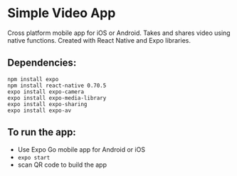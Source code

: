 # Simple Video App
Cross platform mobile app for iOS or Android. Takes and shares video using native functions. Created with React Native and Expo libraries. 
 
## Dependencies:
```
npm install expo
npm install react-native 0.70.5
expo install expo-camera
expo install expo-media-library
expo install expo-sharing
expo install expo-av 
```
    
## To run the app:
 - Use Expo Go mobile app for Android or iOS
 - ``` expo start ```
 - scan QR code to build the app
